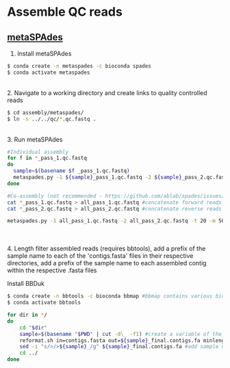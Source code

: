 # Assemble QC reads

## [metaSPAdes](https://www.ncbi.nlm.nih.gov/pmc/articles/PMC5411777/)

1. Install metaSPAdes

```bash
$ conda create -n metaspades -c bioconda spades
$ conda activate metaspades
```

\
2. Navigate to a working directory and create links to quality controlled reads

```bash
$ cd assembly/metaspades/
$ ln -s ../../qc/*.qc.fastq .
```

\
3. Run metaSPAdes

```bash
#Individual assembly
for f in *_pass_1.qc.fastq
do
  sample=$(basename $f _pass_1.qc.fastq)
  metaspades.py -1 ${sample}_pass_1.qc.fastq -2 ${sample}_pass_2.qc.fastq -t 20 -m 50 -o ${sample}_metaspades.assembly >& ${sample}_metaspades.log.txt
done

#Co-assembly (not recommended - https://github.com/ablab/spades/issues/656)
cat *_pass_1.qc.fastq > all_pass_1.qc.fastq #concatenate forward reads into a single file
cat *_pass_2.qc.fastq > all_pass_2.qc.fastq #concatenate reverse reads into a single file

metaspades.py -1 all_pass_1.qc.fastq -2 all_pass_2.qc.fastq -t 20 -m 50 -o metaspades.coassembly >& metaspades.coassembly.log.txt
```

\
\
4. Length filter assembled reads (requires bbtools), add a prefix of the sample name to each of the 'contigs.fasta' files in their respective directories, add a prefix of the sample name to each assembled contig within the respective .fasta files

Install BBDuk

```bash
$ conda create -n bbtools -c bioconda bbmap #bbmap contains various bioinformatic tools including BBDuk
$ conda activate bbtools
```

```bash
for dir in */
do
	cd "$dir"
	sample=$(basename "$PWD" | cut -d\_ -f1) #create a variable of the sample name from the directory name
	reformat.sh in=contigs.fasta out=${sample}_final.contigs.fa minlength=500 #length filter and add sample name to file name
	sed -i "s/>/>${sample}_/g" ${sample}_final.contigs.fa #add sample name to the beginning of each contig
	cd ../
done
```
